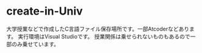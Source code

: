 # create-in-Univ
大学授業などで作成したC言語ファイル保存場所です。一部Atcoderなどあります。
実行環境はVisual Studioです。
授業関係は乗せられないものもあるので一部のみ乗せています。
